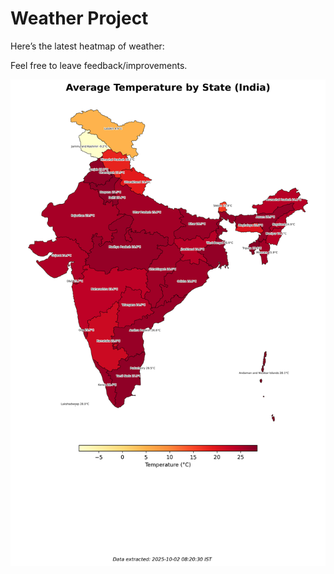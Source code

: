 # Weather Project

Here’s the latest heatmap of weather:

Feel free to leave feedback/improvements.

![India Heatmap](docs/assets/india_heatmap.png?v=DDE878)
